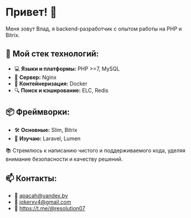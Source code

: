 # Привет! 👋

Меня зовут Влад, я backend-разработчик с опытом работы на PHP и Bitrix.

## 🔧 Мой стек технологий:
- 💻 **Языки и платформы:** PHP >=7, MySQL
- 🚀 **Сервер:** Nginx
- 🐳 **Контейнеризация:** Docker
- 🔍 **Поиск и кэширование:** ELC, Redis

## 📦 Фреймворки:
- 🛠 **Основные:** Slim, Bitrix
- 🔧 **Изучаю:** Laravel, Lumen

📚 Стремлюсь к написанию чистого и поддерживаемого кода, уделяя внимание безопасности и качеству решений.

## 📫 Контакты:
- 📧 apacah@yandex.by
- 📧 jokerxv4@gmail.com
- 🔄 https://t.me/@resolution07

